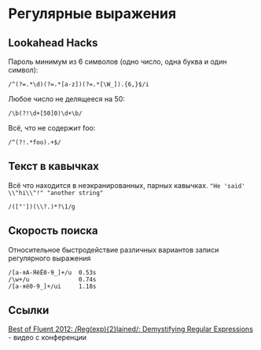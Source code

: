 # Регулярные выражения

## Lookahead Hacks

Пароль минимум из 6 символов
(одно число, одна буква и один символ): 

```
/^(?=.*\d)(?=.*[a-z])(?=.*[\W_]).{6,}$/i
```

Любое число не делящееся на 50: 
```
/\b(?!\d+[50]0)\d+\b/
```

Всё, что не содержит foo:
```
/^(?!.*foo).+$/
```

## Текст в кавычках

Всё что находится в неэкранированных, парных кавычках. `"He 'said' \\"hi\\"!" "another string"`

```
/(["'])(\\?.)*?\1/g
```

## Скорость поиска

Относительное быстродействие различных вариантов записи регулярного выражения

```
/[а-яА-ЯёЁ0-9_]+/u  0.53s
/\w+/u              0.74s
/[а-яё0-9_]+/ui     1.18s
```

## Ссылки

[Best of Fluent 2012: /Reg(exp){2}lained/: Demystifying Regular Expressions](https://www.youtube.com/watch?v=EkluES9Rvak) - видео с конференции
